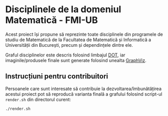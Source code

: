 # Disciplinele de la domeniul Matematică - FMI-UB

Acest proiect își propune să reprezinte toate disciplinele din programele de studiu de Matematică de la Facultatea de Matematică și Informatică a Universității din București, precum și dependințele dintre ele.

Graful disciplinelor este descris folosind limbajul [DOT](https://en.wikipedia.org/wiki/DOT_(graph_description_language)), iar imaginile/produsele finale sunt generate folosind unealta [GraphViz](https://graphviz.org/).

## Instrucțiuni pentru contribuitori

Persoanele care sunt interesate să contribuie la dezvoltarea/îmbunătățirea acestui proiect pot să reproducă varianta finală a grafului folosind script-ul `render.sh` din directorul curent:

```sh
./render.sh
```
